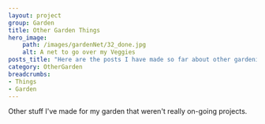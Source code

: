 ```yaml
---
layout: project
group: Garden
title: Other Garden Things
hero_image: 
    path: /images/gardenNet/32_done.jpg
    alt: A net to go over my Veggies
posts_title: "Here are the posts I have made so far about other gardening things:"
category: OtherGarden
breadcrumbs: 
- Things
- Garden
---
```


Other stuff I've made for my garden that weren't really on-going projects.